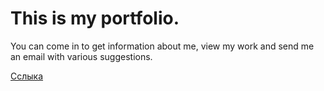 # This is my portfolio. 
You can come in to get information about me, view my work and send me an email with various suggestions.

[Сслыка](https://portfolio-jz1e.vercel.app/)
